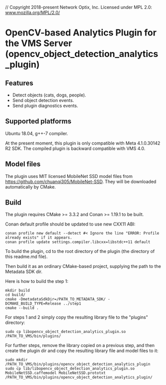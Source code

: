 // Copyright 2018-present Network Optix, Inc. Licensed under MPL 2.0: www.mozilla.org/MPL/2.0/

# OpenCV-based Analytics Plugin for the VMS Server (opencv_object_detection_analytics_plugin)

## Features

- Detect objects (cats, dogs, people).
- Send object detection events.
- Send plugin diagnostics events.

## Supported platforms

Ubuntu 18.04, g++-7 compiler.

At the present moment, this plugin is only compatible with Meta 4.1.0.30142 R2 SDK. The compiled
plugin is backward compatible with VMS 4.0.

## Model files

The plugin uses MIT licensed MobileNet SSD model files from https://github.com/chuanqi305/MobileNet-SSD.
They will be downloaded automatically by CMake.

## Build

The plugin requires CMake >= 3.3.2 and Conan >= 1.19.1 to be built.

Conan default profile should be updated to use new CXX11 ABI:
```
conan profile new default --detect #< Ignore the line "ERROR: Profile already exists" if it appears.
conan profile update settings.compiler.libcxx=libstdc++11 default
```

To build the plugin, cd to the root directory of the plugin (the directory of this readme.md file).

Then build it as an ordinary CMake-based project, supplying the path to the Metadata SDK dir.

Here is how to build the step 1:
```
mkdir build
cd build/
cmake -DmetadataSdkDir=/PATH_TO_METADATA_SDK/ -DCMAKE_BUILD_TYPE=Release ../step1
cmake --build .
```

For steps 1 and 2 simply copy the resulting library file to the "plugins" directory:
```
sudo cp libopencv_object_detection_analytics_plugin.so /PATH_TO_VMS/bin/plugins/
```

For further steps, remove the library copied on a previous step, and then create the plugin dir and
copy the resulting library file and model files to it:
```
sudo mkdir /PATH_TO_VMS/bin/plugins/opencv_object_detection_analytics_plugin
sudo cp lib/libopencv_object_detection_analytics_plugin.so MobileNetSSD.caffemodel MobileNetSSD.prototxt /PATH_TO_VMS/bin/plugins/opencv_object_detection_analytics_plugin/
```
